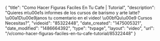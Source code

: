 {
    "title": "Como Hacer Figuras Faciles En Tu Cafe | Tutorial",
    "description": "Quieres m\u00e1s informes de los cursos de barismo y arte latte? \u00a1D\u00e9janos tu comentario en el video! \u00bfQu\u00e9 Cursos Necesitas?",
    "videoid": "85322448",
    "date_created": "1475005321",
    "date_modified": "1486664392",
    "type": "tvpage",
    "layout": "video",
    "url": "\/v\/como-hacer-figuras-faciles-en-tu-cafe-tutorial\/85322448"
}